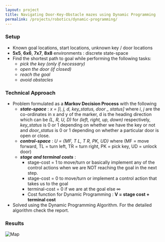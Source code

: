 ```yaml
---
layout: project
title: Navigating Door-Key-Obstacle mazes using Dynamic Programming
permalink: /projects/robotics/dynamic-programming/
---
```


### Setup
 - Known goal locations, start locations, unknown key / door locations
 - **5x5**, **6x6**, **7x7**, **8x8** environments : discrete state-space
 - Find the shortest path to goal while performing the following tasks:
    - *pick the key (only if  necessary)*
    - *open the door (if  closed)*
    - *reach the goal*
    - *avoid obstacles*

### Technical Approach
- Problem formulated as a **Markov Decision Process** with the following
    - ***state-space*** : *x = [i, j, d, key_status, door _ status]* where *i*, *j* are the co-ordinates in x and y of the marker, d is the heading direction which can be *(L, R, U, D)* for *(left, right, up, down)* respectively, *key_status* is 0 or 1 depending on whether we have the key or not and *door_status* is 0 or 1 depending on whether a particular door is open or close.
    - ***control-space*** : *U = {MF, T L, T R, PK, UD}* where (MF = move forward, TL = turn left, TR = turn right, PK = pick key, UD = unlock door)
    - ***stage and terminal costs*** : 
        - stage-cost = 1 to move/turn or basically implement any of the control actions when we are NOT reaching the goal in the next step.
        - stage-cost = 0 to move/turn or implement a control action that takes us to the goal
        - terminal-cost = 0 if we are at the goal else ∞
        - Cost function for Dynamic Programming : **V = stage cost + terminal cost**
- Solved using the  Dynamic Programming Algorithm. For the detailed algorithm check the report.

### Results

![Map]( /assets/img/projects/icp-map.jpg )